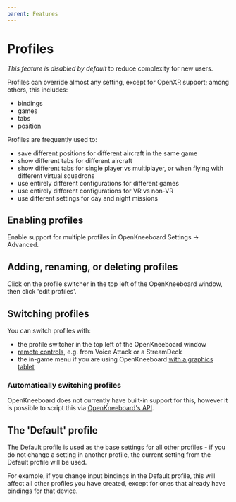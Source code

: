 ```yaml
---
parent: Features
---
```


# Profiles

*This feature is disabled by default* to reduce complexity for new users.

Profiles can override almost any setting, except for OpenXR support; among others, this includes:
- bindings
- games
- tabs
- position

Profiles are frequently used to:

- save different positions for different aircraft in the same game
- show different tabs for different aircraft
- show different tabs for single player vs multiplayer, or when flying with different virtual squadrons
- use entirely different configurations for different games
- use entirely different configurations for VR vs non-VR
- use different settings for day and night missions

## Enabling profiles

Enable support for multiple profiles in OpenKneeboard Settings -> Advanced.

## Adding, renaming, or deleting profiles

Click on the profile switcher in the top left of the OpenKneeboard window, then click 'edit profiles'.

## Switching profiles

You can switch profiles with:

- the profile switcher in the top left of the OpenKneeboard window
- [remote controls](../features/remote-controls.md), e.g. from Voice Attack or a StreamDeck
- the in-game menu if you are using OpenKneeboard [with a graphics tablet](./graphics-tablets.md)

### Automatically switching profiles

OpenKneeboard does not currently have built-in support for this, however it is possible to script this via [OpenKneeboard's API](../api/index.md).

## The 'Default' profile

The Default profile is used as the base settings for all other profiles - if you do not change a setting in another profile, the current setting from the Default profile will be used.

For example, if you change input bindings in the Default profile, this will affect all other profiles you have created, except for ones that already have bindings for that device.